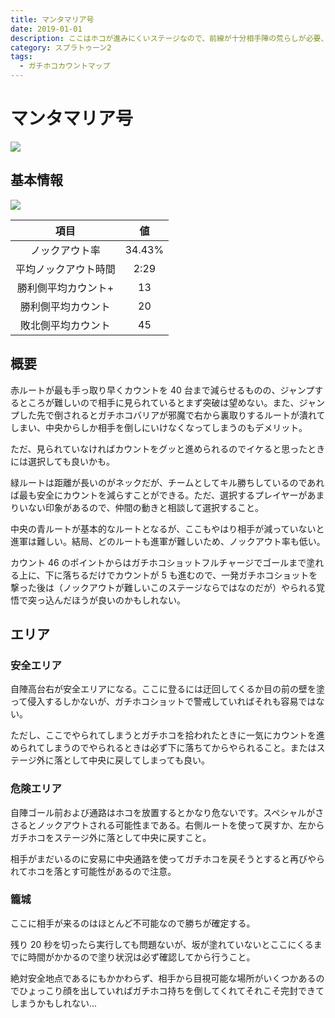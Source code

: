 ```yaml
---
title: マンタマリア号
date: 2019-01-01
description: ここはホコが進みにくいステージなので、前線が十分相手陣の荒らしが必要、ホコが一人で前に突っ込んでも進まないので連携が大事です
category: スプラトゥーン2
tags:
  - ガチホコカウントマップ
---
```


# マンタマリア号

![](https://pbs.twimg.com/media/Eco-zbnXsAIf84V?format=png)

## 基本情報

![](https://pbs.twimg.com/media/EV-Gd_yXQAYr53z?format=png)

|         項目         |   値   |
| :------------------: | :----: |
|    ノックアウト率    | 34.43% |
| 平均ノックアウト時間 |  2:29  |
| 勝利側平均カウント+  |   13   |
|  勝利側平均カウント  |   20   |
|  敗北側平均カウント  |   45   |

## 概要

赤ルートが最も手っ取り早くカウントを 40 台まで減らせるものの、ジャンプするところが難しいので相手に見られているとまず突破は望めない。また、ジャンプした先で倒されるとガチホコバリアが邪魔で右から裏取りするルートが潰れてしまい、中央からしか相手を倒しにいけなくなってしまうのもデメリット。

ただ、見られていなければカウントをグッと進められるのでイケると思ったときには選択しても良いかも。

緑ルートは距離が長いのがネックだが、チームとしてキル勝ちしているのであれば最も安全にカウントを減らすことができる。ただ、選択するプレイヤーがあまりいない印象があるので、仲間の動きと相談して選択すること。

中央の青ルートが基本的なルートとなるが、ここもやはり相手が減っていないと進軍は難しい。結局、どのルートも進軍が難しいため、ノックアウト率も低い。

カウント 46 のポイントからはガチホコショットフルチャージでゴールまで塗れる上に、下に落ちるだけでカウントが 5 も進むので、一発ガチホコショットを撃った後は（ノックアウトが難しいこのステージならではなのだが）やられる覚悟で突っ込んだほうが良いのかもしれない。

## エリア

### 安全エリア

自陣高台右が安全エリアになる。ここに登るには迂回してくるか目の前の壁を塗って侵入するしかないが、ガチホコショットで警戒していればそれも容易ではない。

ただし、ここでやられてしまうとガチホコを拾われたときに一気にカウントを進められてしまうのでやられるときは必ず下に落ちてからやられること。またはステージ外に落として中央に戻してしまっても良い。

### 危険エリア

自陣ゴール前および通路はホコを放置するとかなり危ないです。スペシャルがささるとノックアウトされる可能性まである。右側ルートを使って戻すか、左からガチホコをステージ外に落として中央に戻すこと。

相手がまだいるのに安易に中央通路を使ってガチホコを戻そうとすると再びやられてホコを落とす可能性があるので注意。

### 籠城

ここに相手が来るのはほとんど不可能なので勝ちが確定する。

残り 20 秒を切ったら実行しても問題ないが、坂が塗れていないとここにくるまでに時間がかかるので塗り状況は必ず確認してから行うこと。

絶対安全地点であるにもかかわらず、相手から目視可能な場所がいくつかあるのでひょっこり顔を出していればガチホコ持ちを倒してくれてそれこそ完封できてしまうかもしれない...

